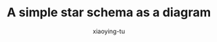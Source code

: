 ---
title: "A simple star schema as a diagram"
author: "xiaoying-tu"
Discipline: Databases
ConceptualAdvantage: "Visualizes the high-level idea of a star schema in a concrete sample scenario"
DrawsAttentionTo: "Facts vs. Dimensions
 The multi-dimensional characteristics of the data"
Topic: IR and data mining
Domain: 
Form: Visual representations
OriginSource: "Coronel, C., & Morris, S. (2018 , January). Database Systems. 13 ed. Mason, OH: CENGAGE Learning Custom Publishing."
image: "086.png"
Mapping:
  Cube :  the sales facts
  Circles :  various dimensions
  Arrows :  structural relationships between the dimensions and the facts
---